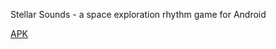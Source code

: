 Stellar Sounds - a space exploration rhythm game for Android

[APK](app/build/intermediates/apk/debug)
